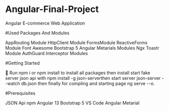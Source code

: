 # Angular-Final-Project
 Angular E-commerce Web Application 

#Used Packages And Modules

AppRouting Module
HttpClient Module
FormsModule
ReactiveForms Module
Font Awesome
Bootstrap 5
Angular Metarials Modules
Ngx Toastr Module
AuthGuard
Interceptor Modules

#Getting Started

🚀 Run npm i or npm install to install all packages then install start fake server json api with npm install -g json-serverthen start server json-server --watch db.json then finally for compling and starting page ng serve --o.

#Prerequisites

JSON Api
npm
Angular 13
Bootstrap 5
VS Code
Angular Metarial





